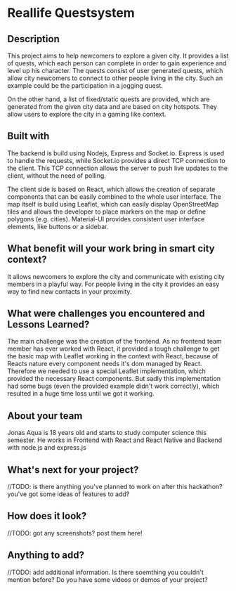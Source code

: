 # Reallife Questsystem

## Description 
This project aims to help newcomers to explore a given city. It provides a list of quests,
which each person can complete in order to gain experience and level up his character.
The quests consist of user generated quests, which allow city newcomers to connect to
other people living in the city. Such an example could be the participation in a jogging
quest.

On the other hand, a list of fixed/static quests are provided, which are generated from the
given city data and are based on city hotspots. They allow users to explore the city in a
gaming like context.

## Built with
The backend is build using Nodejs, Express and Socket.io. Express is used to handle the requests,
while Socket.io provides a direct TCP connection to the client. This TCP connection allows the
server to push live updates to the client, without the need of polling.

The client side is based on React, which allows the creation of separate components
that can be easily combined to the whole user interface.
The map itself is build using Leaflet, which can easily display OpenStreetMap tiles
and allows the developer to place markers on the map or define polygons (e.g. cities).
Material-UI provides consistent user interface elements, like buttons or a sidebar.

## What benefit will your work bring in smart city context?
It allows newcomers to explore the city and communicate with existing city members
in a playful way. For people living in the city it provides an easy way to find
new contacts in your proximity.

## What were challenges you encountered and Lessons Learned?
The main challenge was the creation of the frontend. As no frontend team member
has ever worked with React, it provided a tough challenge to get the basic
map with Leaflet working in the context with React, because of Reacts nature
every component needs it's dom managed by React. Therefore we needed to use
a special Leaflet implementation, which provided the necessary React components.
But sadly this implementation had some bugs (even the provided example didn't work correctly),
which resulted in a huge time loss until we got it working.

## About your team
Jonas Aqua is 18 years old and starts to study computer science this semester. He works
in Frontend with React and React Native and Backend with node.js and express.js

## What's next for your project?
//TODO: is there anything you've planned to work on after this hackathon? you've got some ideas of features to add? 

## How does it look?
//TODO: got any screenshots? post them here!

## Anything to add?
//TODO: add additional information. Is there soemthing you couldn't mention before? Do you have some videos or demos of your project?
